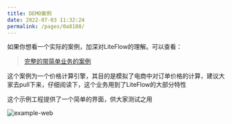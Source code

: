 ```yaml
---
title: DEMO案例
date: 2022-07-03 11:32:24
permalink: /pages/0a8188/
---
```


如果你想看一个实际的案例，加深对LiteFlow的理解。可以查看：

> [完整的带简单业务的案例](https://gitee.com/bryan31/liteflow-example)

这个案例为一个价格计算引擎，其目的是模拟了电商中对订单价格的计算，建议大家去pull下来，仔细阅读下，这个业务用到了LiteFlow的大部分特性

这个示例工程提供了一个简单的界面，供大家测试之用

![example-web](/img/example-web.png)